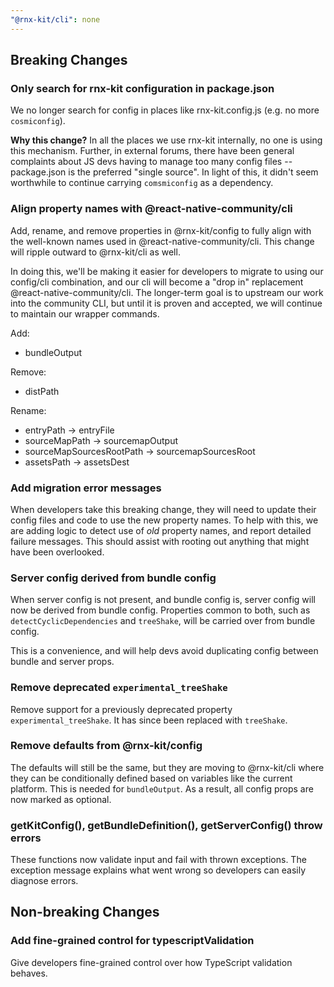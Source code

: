 ```yaml
---
"@rnx-kit/cli": none
---
```


## Breaking Changes

### Only search for rnx-kit configuration in package.json

We no longer search for config in places like rnx-kit.config.js (e.g. no more
`cosmiconfig`).

**Why this change?** In all the places we use rnx-kit internally, no one is
using this mechanism. Further, in external forums, there have been general
complaints about JS devs having to manage too many config files -- package.json
is the preferred "single source". In light of this, it didn't seem worthwhile to
continue carrying `comsmiconfig` as a dependency.

### Align property names with @react-native-community/cli

Add, rename, and remove properties in @rnx-kit/config to fully align with the
well-known names used in @react-native-community/cli. This change will ripple
outward to @rnx-kit/cli as well.

In doing this, we'll be making it easier for developers to migrate to using our
config/cli combination, and our cli will become a "drop in" replacement
@react-native-community/cli. The longer-term goal is to upstream our work into
the community CLI, but until it is proven and accepted, we will continue to
maintain our wrapper commands.

Add:

- bundleOutput

Remove:

- distPath

Rename:

- entryPath -> entryFile
- sourceMapPath -> sourcemapOutput
- sourceMapSourcesRootPath -> sourcemapSourcesRoot
- assetsPath -> assetsDest

### Add migration error messages

When developers take this breaking change, they will need to update their config
files and code to use the new property names. To help with this, we are adding
logic to detect use of _old_ property names, and report detailed failure
messages. This should assist with rooting out anything that might have been
overlooked.

### Server config derived from bundle config

When server config is not present, and bundle config is, server config will now
be derived from bundle config. Properties common to both, such as
`detectCyclicDependencies` and `treeShake`, will be carried over from bundle
config.

This is a convenience, and will help devs avoid duplicating config between
bundle and server props.

### Remove deprecated `experimental_treeShake`

Remove support for a previously deprecated property `experimental_treeShake`. It
has since been replaced with `treeShake`.

### Remove defaults from @rnx-kit/config

The defaults will still be the same, but they are moving to @rnx-kit/cli where
they can be conditionally defined based on variables like the current platform.
This is needed for `bundleOutput`. As a result, all config props are now marked
as optional.

### getKitConfig(), getBundleDefinition(), getServerConfig() throw errors

These functions now validate input and fail with thrown exceptions. The
exception message explains what went wrong so developers can easily diagnose
errors.

## Non-breaking Changes

### Add fine-grained control for typescriptValidation

Give developers fine-grained control over how TypeScript validation behaves.
